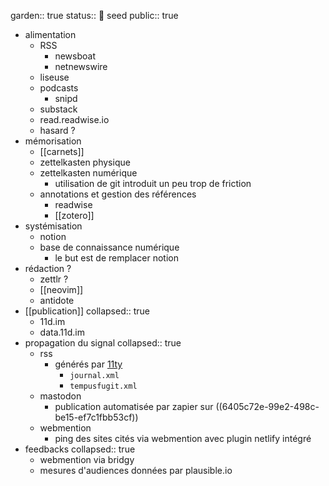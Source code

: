 garden:: true
status:: 🌱 seed
public:: true

- alimentation
	- RSS
		- newsboat
		- netnewswire
	- liseuse
	- podcasts
		- snipd
	- substack
	- read.readwise.io
	- hasard ?
- mémorisation
	- [[carnets]]
	- zettelkasten physique
	- zettelkasten numérique
		- utilisation de git introduit un peu trop de friction
	- annotations et gestion des références
		- readwise
		- [[zotero]]
- systémisation
	- notion
	- base de connaissance numérique
		- le but est de remplacer notion
- rédaction ?
	- zettlr ?
	- [[neovim]]
	- antidote
- [[publication]]
  collapsed:: true
	- 11d.im
	- data.11d.im
- propagation du signal
  collapsed:: true
	- rss
		- générés par [11ty](https://www.11ty.dev/)
			- `journal.xml`
			- `tempusfugit.xml`
	- mastodon
		- publication automatisée par zapier sur ((6405c72e-99e2-498c-be15-ef7c1fbb53cf))
	- webmention
		- ping des sites cités via webmention avec plugin netlify intégré
- feedbacks
  collapsed:: true
	- webmention via bridgy
	- mesures d'audiences données par plausible.io